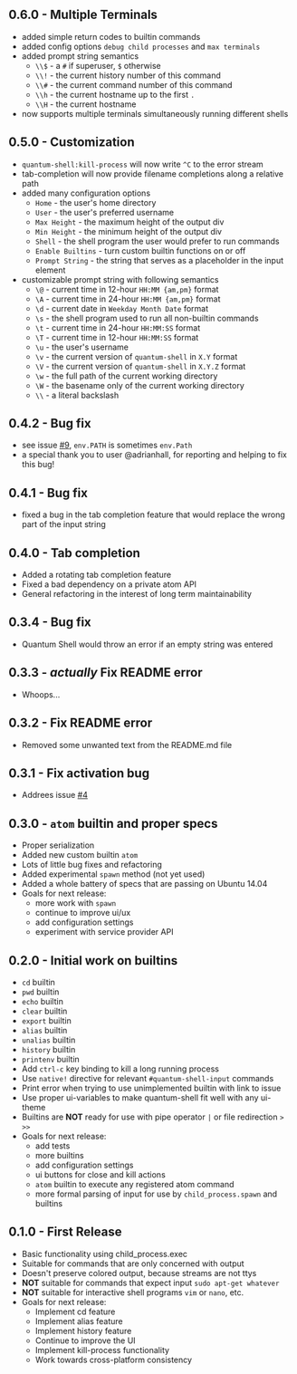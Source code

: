 ## 0.6.0 - Multiple Terminals
* added simple return codes to builtin commands
* added config options `debug child processes` and `max terminals`
* added prompt string semantics
    * `\\$` - a `#` if superuser, `$` otherwise
    * `\\!` - the current history number of this command
    * `\\#` - the current command number of this command
    * `\\h` - the current hostname up to the first `.`
    * `\\H` - the current hostname
* now supports multiple terminals simultaneously running different shells

## 0.5.0 - Customization
* `quantum-shell:kill-process` will now write `^C` to the error stream
* tab-completion will now provide filename completions along a relative path
* added many configuration options
    * `Home` - the user's home directory
    * `User` - the user's preferred username
    * `Max Height` - the maximum height of the output div
    * `Min Height` - the minimum height of the output div
    * `Shell` - the shell program the user would prefer to run commands
    * `Enable Builtins` - turn custom builtin functions on or off
    * `Prompt String` - the string that serves as a placeholder in the input element
* customizable prompt string with following semantics
    * `\@` - current time in 12-hour `HH:MM {am,pm}` format
    * `\A` - current time in 24-hour `HH:MM {am,pm}` format
    * `\d` - current date in `Weekday Month Date` format
    * `\s` - the shell program used to run all non-builtin commands
    * `\t` - current time in 24-hour `HH:MM:SS` format
    * `\T` - current time in 12-hour `HH:MM:SS` format
    * `\u` - the user's username
    * `\v` - the current version of `quantum-shell` in `X.Y` format
    * `\V` - the current version of `quantum-shell` in `X.Y.Z` format
    * `\w` - the full path of the current working directory
    * `\W` - the basename only of the current working directory
    * `\\` - a literal backslash

## 0.4.2 - Bug fix
* see issue [#9](http://github.com/sedabull/quantum-shell/issues/9), `env.PATH` is sometimes `env.Path`
* a special thank you to user @adrianhall, for reporting and helping to fix this bug!

## 0.4.1 - Bug fix
* fixed a bug in the tab completion feature that would replace the wrong part of the input string

## 0.4.0 - Tab completion
* Added a rotating tab completion feature
* Fixed a bad dependency on a private atom API
* General refactoring in the interest of long term maintainability

## 0.3.4 - Bug fix
* Quantum Shell would throw an error if an empty string was entered

## 0.3.3 - *actually* Fix README error
* Whoops...

## 0.3.2 - Fix README error
* Removed some unwanted text from the README.md file

## 0.3.1 - Fix activation bug
* Addrees issue [#4](http://github.com/sedabull/quantum-shell/issues/4)

## 0.3.0 - `atom` builtin and proper specs
* Proper serialization
* Added new custom builtin `atom`
* Lots of little bug fixes and refactoring
* Added experimental `spawn` method (not yet used)
* Added a whole battery of specs that are passing on Ubuntu 14.04
* Goals for next release:
    * more work with `spawn`
    * continue to improve ui/ux
    * add configuration settings
    * experiment with service provider API

## 0.2.0 - Initial work on builtins
* `cd` builtin
* `pwd` builtin
* `echo` builtin
* `clear` builtin
* `export` builtin
* `alias` builtin
* `unalias` builtin
* `history` builtin
* `printenv` builtin
* Add `ctrl-c` key binding to kill a long running process
* Use `native!` directive for relevant `#quantum-shell-input` commands
* Print error when trying to use unimplemented builtin with link to issue
* Use proper ui-variables to make quantum-shell fit well with any ui-theme
* Builtins are **NOT** ready for use with pipe operator `|` or file redirection `>` `>>`
* Goals for next release:
    * add tests
    * more builtins
    * add configuration settings
    * ui buttons for close and kill actions
    * `atom` builtin to execute any registered atom command
    * more formal parsing of input for use by `child_process.spawn` and builtins

## 0.1.0 - First Release
* Basic functionality using child_process.exec
* Suitable for commands that are only concerned with output
* Doesn't preserve colored output, because streams are not ttys
* **NOT** suitable for commands that expect input `sudo apt-get whatever`
* **NOT** suitable for interactive shell programs `vim` or `nano`, etc.
* Goals for next release:
    * Implement cd feature
    * Implement alias feature
    * Implement history feature
    * Continue to improve the UI
    * Implement kill-process functionality
    * Work towards cross-platform consistency
